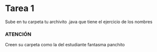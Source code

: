 # Tarea 1

Sube en tu carpeta tu archivito .java que tiene el ejercicio de los nombres

### ATENCIÓN
Creen su carpeta como la del estudiante fantasma panchito